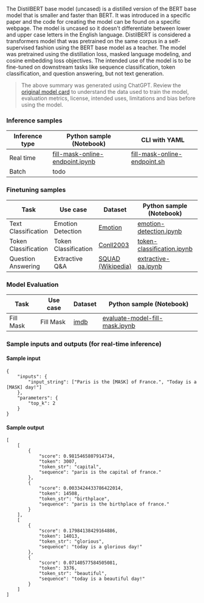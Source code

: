 The DistilBERT base model (uncased) is a distilled version of the BERT base model that is smaller and faster than BERT. It was introduced in a specific paper and the code for creating the model can be found on a specific webpage. The model is uncased so it doesn't differentiate between lower and upper case letters in the English language. DistilBERT is considered a transformers model that was pretrained on the same corpus in a self-supervised fashion using the BERT base model as a teacher. The model was pretrained using the distillation loss, masked language modeling, and cosine embedding loss objectives. The intended use of the model is to be fine-tuned on downstream tasks like sequence classification, token classification, and question answering, but not text generation.

> The above summary was generated using ChatGPT. Review the [original model card](https://huggingface.co/distilbert-base-uncased) to understand the data used to train the model, evaluation metrics, license, intended uses, limitations and bias before using the model.

### Inference samples

Inference type|Python sample (Notebook)|CLI with YAML
|--|--|--|
Real time|[fill-mask-online-endpoint.ipynb](https://aka.ms/azureml-infer-online-sdk-fill-mask)|[fill-mask-online-endpoint.sh](https://aka.ms/azureml-infer-online-cli-fill-mask)
Batch | todo


### Finetuning samples

Task|Use case|Dataset|Python sample (Notebook)|CLI with YAML
|---|--|--|--|--|
Text Classification|Emotion Detection|[Emotion](https://huggingface.co/datasets/dair-ai/emotion)|[emotion-detection.ipynb](https://aka.ms/azureml-ft-sdk-emotion-detection)|[emotion-detection.sh](https://aka.ms/azureml-ft-cli-emotion-detection)
Token Classification|Token Classification|[Conll2003](https://huggingface.co/datasets/conll2003)|[token-classification.ipynb](https://aka.ms/azureml-ft-sdk-token-classification)|[token-classification.sh](https://aka.ms/azureml-ft-cli-token-classification)
Question Answering|Extractive Q&A|[SQUAD (Wikipedia)](https://huggingface.co/datasets/squad)|[extractive-qa.ipynb](https://aka.ms/azureml-ft-sdk-extractive-qa)|[extractive-qa.sh](https://aka.ms/azureml-ft-cli-extractive-qa)


### Model Evaluation

|Task|Use case|Dataset|Python sample (Notebook)|
|---|--|--|--|
|Fill Mask|Fill Mask|[imdb](https://huggingface.co/datasets/imdb)|[evaluate-model-fill-mask.ipynb](https://aka.ms/azureml-eval-sdk-fill-mask/)|


### Sample inputs and outputs (for real-time inference)

#### Sample input
```
{
    "inputs": {
        "input_string": ["Paris is the [MASK] of France.", "Today is a [MASK] day!"]
    },
    "parameters": {
        "top_k": 2
    }
}
```

#### Sample output
```
[
    [
        {
            "score": 0.9815465807914734,
            "token": 3007,
            "token_str": "capital",
            "sequence": "paris is the capital of france."
        },
        {
            "score": 0.0033424433786422014,
            "token": 14508,
            "token_str": "birthplace",
            "sequence": "paris is the birthplace of france."
        }
    ],
    [
        {
            "score": 0.17984138429164886,
            "token": 14013,
            "token_str": "glorious",
            "sequence": "today is a glorious day!"
        },
        {
            "score": 0.07140577584505081,
            "token": 3376,
            "token_str": "beautiful",
            "sequence": "today is a beautiful day!"
        }
    ]
]
```
